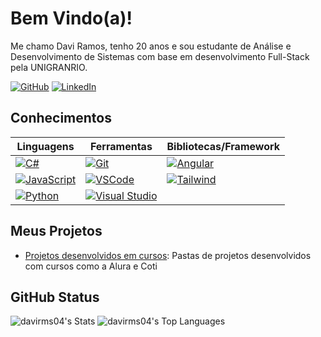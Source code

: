 # Bem Vindo(a)!
 
Me chamo Davi Ramos, tenho 20 anos e sou estudante de Análise e Desenvolvimento de Sistemas com base em desenvolvimento Full-Stack pela UNIGRANRIO.
 
[![GitHub](https://img.shields.io/badge/GitHub-100000?style=for-the-badge&logo=github&logoColor=white)](https://github.com/davirms04)  [![LinkedIn](https://img.shields.io/badge/LinkedIn-0077B5?style=for-the-badge&logo=linkedin&logoColor=white)](https://www.linkedin.com/in/davi-filipe-barbosa-ramos-7391b4292/)
 
## Conhecimentos
 
| Linguagens   | Ferramentas        | Bibliotecas/Framework             |
|--------------|---------------------|----------------------------------|
| [![C#](https://img.shields.io/badge/C%23-5C2D91?style=for-the-badge&logo=c-sharp&logoColor=white)](https://docs.microsoft.com/en-us/dotnet/csharp/)      | [![Git](https://img.shields.io/badge/GIT-E44C30?style=for-the-badge&logo=git&logoColor=white)](https://git-scm.com/)                                 |  [![Angular](https://img.shields.io/badge/Angular-DD0031?style=for-the-badge&logo=angular&logoColor=white)](https://angular.io/)     |
|  [![JavaScript](https://img.shields.io/badge/JavaScript-F7DF1E?style=for-the-badge&logo=javascript&logoColor=black)](https://www.javascript.com/)     | [![VSCode](https://img.shields.io/badge/Vscode-007ACC?style=for-the-badge&logo=visual-studio-code&logoColor=white)](https://code.visualstudio.com/) | [![Tailwind](https://img.shields.io/badge/tailwindcss-%2338B2AC.svg?style=for-the-badge&logo=tailwind-css&logoColor=white)](https://tailwindcss.com/)         |
| [![Python](https://img.shields.io/badge/python-3670A0?style=for-the-badge&logo=python&logoColor=ffdd54)](https://www.python.org/)  | [![Visual Studio](https://img.shields.io/badge/Visual%20Studio-5C2D91?style=for-the-badge&logo=visual-studio&logoColor=white)](https://visualstudio.microsoft.com/) 

## Meus Projetos
 
- [Projetos desenvolvidos em cursos](): Pastas de projetos desenvolvidos com cursos como a Alura e Coti
 
## GitHub Status
 
![davirms04's Stats](https://github-readme-stats.vercel.app/api?username=davirms04&theme=vue-dark&show_icons=true&hide_border=true&count_private=true) ![davirms04's Top Languages](https://github-readme-stats.vercel.app/api/top-langs/?username=davirms04&theme=vue-dark&show_icons=true&hide_border=true&layout=compact)
 




